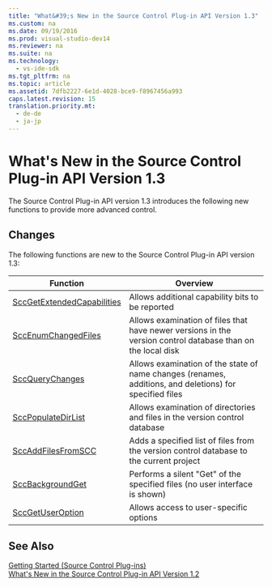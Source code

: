 ```yaml
---
title: "What&#39;s New in the Source Control Plug-in API Version 1.3"
ms.custom: na
ms.date: 09/19/2016
ms.prod: visual-studio-dev14
ms.reviewer: na
ms.suite: na
ms.technology: 
  - vs-ide-sdk
ms.tgt_pltfrm: na
ms.topic: article
ms.assetid: 7dfb2227-6e1d-4028-bce9-f8967456a993
caps.latest.revision: 15
translation.priority.mt: 
  - de-de
  - ja-jp
---
```

# What&#39;s New in the Source Control Plug-in API Version 1.3
The Source Control Plug-in API version 1.3 introduces the following new functions to provide more advanced control.  
  
## Changes  
 The following functions are new to the Source Control Plug-in API version 1.3:  
  
|Function|Overview|  
|--------------|--------------|  
|[SccGetExtendedCapabilities](../vs140/SccGetExtendedCapabilities-Function.md)|Allows additional capability bits to be reported|  
|[SccEnumChangedFiles](../vs140/SccEnumChangedFiles-Function.md)|Allows examination of files that have newer versions in the version control database than on the local disk|  
|[SccQueryChanges](../vs140/SccQueryChanges-Function.md)|Allows examination of the state of name changes (renames, additions, and deletions) for specified files|  
|[SccPopulateDirList](../vs140/SccPopulateDirList-Function.md)|Allows examination of directories and files in the version control database|  
|[SccAddFilesFromSCC](../vs140/SccAddFilesFromSCC-Function.md)|Adds a specified list of files from the version control database to the current project|  
|[SccBackgroundGet](../vs140/SccBackgroundGet-Function.md)|Performs a silent "Get" of the specified files (no user interface is shown)|  
|[SccGetUserOption](../vs140/SccGetUserOption-Function.md)|Allows access to user-specific options|  
  
## See Also  
 [Getting Started (Source Control Plug-ins)](../vs140/Getting-Started-with-Source-Control-Plug-ins.md)   
 [What's New in the Source Control Plug-in API Version 1.2](../vs140/What-s-New-in-the-Source-Control-Plug-in-API-Version-1.2.md)